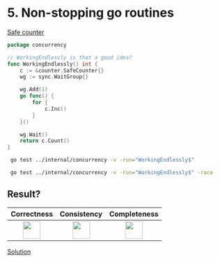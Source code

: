 # 5. Non-stopping go routines

[Safe counter](counter/safe.md)

```go
package concurrency

// WorkingEndlessly is that a good idea?
func WorkingEndlessly() int {
	c := &counter.SafeCounter{}
	wg := sync.WaitGroup{}

	wg.Add(1)
	go func() {
		for {
			c.Inc()
		}
	}()

	wg.Wait()
	return c.Count()
}
```

```bash
 go test ../internal/concurrency -v -run="WorkingEndlessly$" 
```

```bash
 go test ../internal/concurrency -v -run="WorkingEndlessly$" -race 
```

## Result?

|                                                   Correctness                                                    |                                                   Consistency                                                    |                                                   Completeness                                                   |
|:----------------------------------------------------------------------------------------------------------------:|:----------------------------------------------------------------------------------------------------------------:|:----------------------------------------------------------------------------------------------------------------:|
| <img height="40" src="/Users/RGurevitch/workspace/talk/golang-concurrency/docs/images/question.svg" width="40"/> | <img height="40" src="/Users/RGurevitch/workspace/talk/golang-concurrency/docs/images/question.svg" width="40"/> | <img height="40" src="/Users/RGurevitch/workspace/talk/golang-concurrency/docs/images/question.svg" width="40"/> |

[Solution](example_5_solution.md)